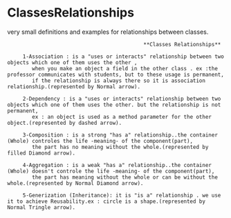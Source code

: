 # ClassesRelationships
very small definitions and examples for relationships between classes.

                                                **Classes Relationships**
         
         1-Association : is a "uses or interacts" relationship between two objects which one of them uses the other ,
            when you make an object a field in the other class . ex :the professor communicates with students, but to these usage is permanent,
            if the relationship is always there so it is association relationship.(represented by Normal arrow).
         
         2-Dependency : is a "uses or interacts" relationship between two objects which one of them uses the other. but the relationship is not permanent,
            ex : an object is used as a method parameter for the other object.(represented by dashed arrow).
        
         3-Composition : is a strong "has a" relationship..the container (Whole) controles the life -meaning- of the component(part),
            the part has no meaning without the whole.(represented by filled Diamond arrow).

         4-Aggregation : is a weak "has a" relationship..the container (Whole) doesn't controle the life -meaning- of the component(part),
            the part has meaning without the whole or can be without the whole.(represented by Normal Diamond arrow).
         
         5-Generization (Inheritance): it is "is a" relationship . we use it to achieve Reusability.ex : circle is a shape.(represented by Normal Tringle arrow).
         
